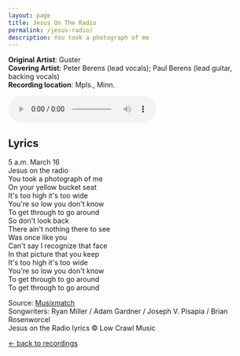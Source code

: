 ```yaml
---
layout: page
title: Jesus On The Radio
permalink: /jesus-radio/
description: You took a photograph of me
---
```

**Original Artist**: Guster<br>
**Covering Artist**: Peter Berens (lead vocals); Paul Berens (lead guitar, backing vocals)<br>
**Recording location**: Mpls., Minn.

<audio id="player" controls>
  <source src="/assets/songs/jesus.radio.mp3" type="audio/mp3" />
</audio>

## Lyrics
5 a.m. March 16<br>
Jesus on the radio<br>
You took a photograph of me<br>
On your yellow bucket seat<br>
It's too high it's too wide<br>
You're so low you don't know<br>
To get through to go around<br>
So don't look back<br>
There ain't nothing there to see<br>
Was once like you<br>
Can't say I recognize that face<br>
In that picture that you keep<br>
It's too high it's too wide<br>
You're so low you don't know<br>
To get through to go around<br>
To get through to go around

<span class="muted small">Source: </span><a class="muted small" href="https://www.musixmatch.com/lyrics/Guster/Jesus-on-the-Radio" target="_blank">Musixmatch</a><br>
<span class="muted small">Songwriters: Ryan Miller / Adam Gardner / Joseph V. Pisapia / Brian Rosenworcel</span><br>
<span class="muted small">Jesus on the Radio lyrics © Low Crawl Music</span>

<p><a class="muted small" href="/recordings/">← back to recordings</a>